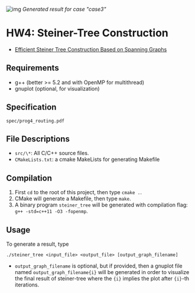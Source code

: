 ![img](https://github.com/Daikon-Sun/Physical-Design-for-Nanometer-ICs-Spring-2017/HW4/report/example.png)
*Generated result for case "case3"*

# HW4: Steiner-Tree Construction
- [Efficient Steiner Tree Construction Based on Spanning Graphs](http://ieeexplore.ieee.org/stamp/stamp.jsp?arnumber=1291582)

## Requirements
- g++ (better >= 5.2 and with OpenMP for multithread)
- gnuplot (optional, for visualization)

## Specification
`spec/prog4_routing.pdf`

## File Descriptions
- `src/\*`: All C/C++ source files.
- `CMakeLists.txt`: a cmake MakeLists for generating Makefile

## Compilation
1. First `cd` to the root of this project, then type `cmake .`.
2. CMake will generate a Makefile, then type `make`.
3. A binary program `steiner_tree` will be generated with compilation flag: `g++ -std=c++11 -O3 -fopenmp`.

## Usage
To generate a result, type
```
./steiner_tree <input_file> <output_file> [output_graph_filename]
```
- `output_graph_filename` is optional, but if provided, then a gnuplot file named `output_graph_filename{i}` will be generated in order to visualize the final result of steiner-tree where the `{i}` implies the plot after `{i}`-th iterations.
